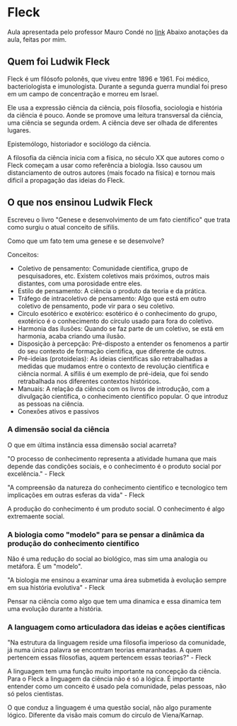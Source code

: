 # Fleck

Aula apresentada pelo professor Mauro Condé no [link](https://www.youtube.com/watch?v=dQdsyxQjuK0)
Abaixo anotações da aula, feitas por mim.

## Quem foi Ludwik Fleck

Fleck é um filósofo polonês, que viveu entre 1896 e 1961. Foi médico, bacteriologista e imunologista. Durante a segunda guerra mundial foi preso em um campo de concentração e morreu em Israel.

Ele usa a expressão ciência da ciência, pois filosofia, sociologia e história da ciência é pouco. Aonde se promove uma leitura transversal da ciência, uma ciência se segunda ordem. A ciência deve ser olhada de diferentes lugares.

Epistemólogo, historiador e sociólogo da ciência.

A filosofia da ciência inicia com a física, no século XX que autores como o Fleck começam a usar como referência a biologia. Isso causou um distanciamento de outros autores (mais focado na física) e tornou mais dificil a propagação das ideias do Fleck.

## O que nos ensinou Ludwik Fleck

Escreveu o livro "Genese e desenvolvimento de um fato científico" que trata como surgiu o atual conceito de sífilis.

Como que um fato tem uma genese e se desenvolve?

Conceitos:

- Coletivo de pensamento: Comunidade cientifica, grupo de pesquisadores, etc. Existem coletivos mais próximos, outros mais distantes, com uma porosidade entre eles.
- Estilo de pensamento: A ciência o produto da teoria e da prática.
- Tráfego de intracoletivo de pensamento: Algo que está em outro coletivo de pensamento, pode vir para o seu coletivo.
- Circulo esotérico e exotérico: esotérico é o conhecimento do grupo, exotérico é o conhecimento do círculo usado para fora do coletivo.
- Harmonia das ilusões: Quando se faz parte de um coletivo, se está em harmonia, acaba criando uma ilusão.
- Disposição à percepção: Pré-disposto a entender os fenomenos a partir do seu contexto de formação cientifica, que diferente de outros.
- Pré-ideias (protoideias): As ideias cientificas são retrabalhadas a medidas que mudamos entre o contexto de revolução cientifica e ciência normal. A sífilis é um exemplo de pré-ideia, que foi sendo retrabalhada nos diferentes contextos históricos.
- Manuais: A relação da ciência com os livros de introdução, com a divulgação cientifica, o conhecimento cientifico popular. O que introduz as pessoas na ciência.
- Conexões ativos e passivos

### A dimensão social da ciência

O que em última instância essa dimensão social acarreta?

"O processo de conhecimento representa a atividade humana que mais depende das condições sociais, e o conhecimento é o produto social por excelência." - Fleck

"A compreensão da natureza do conhecimento cientifico e tecnologico tem implicações em outras esferas da vida" - Fleck

A produção do conhecimento é um produto social. O conhecimento é algo extremaente social.

### A biologia como "modelo" para se pensar a dinâmica da produção do conhecimento científico

Não é uma redução do social ao biológico, mas sim uma analogia ou metáfora. É um "modelo".

"A biologia me ensinou a examinar uma área submetida à evolução sempre em sua história evolutiva" - Fleck

Pensar na ciência como algo que tem uma dinamica e essa dinamica tem uma evolução durante a história.

### A languagem como articuladora das ideias e ações científicas

"Na estrutura da linguagem reside uma filosofia imperioso da comunidade, já numa única palavra se encontram teorias emaranhadas. A quem pertencem essas filosofias, aquem pertencem essas teorias?" - Fleck

A linguagem tem uma função muito importante na concepção da ciência. Para o Fleck a linguagem da ciência não é só a lógica. É importante entender como um conceito é usado pela comunidade, pelas pessoas, não só pelos cientistas.

O que conduz a linguagem é uma questão social, não algo puramente lógico. Diferente da visão mais comum do circulo de Viena/Karnap.
